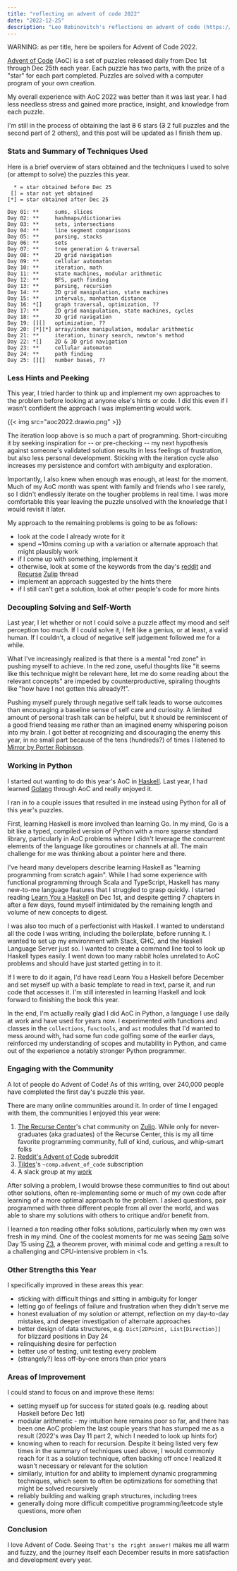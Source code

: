 ```yaml
---
title: "reflecting on advent of code 2022"
date: "2022-12-25"
description: "Leo Robinovitch's reflections on advent of code (https://adventofcode.com/) 2022."
---
```


WARNING: as per title, here be spoilers for Advent of Code 2022.

[Advent of Code](https://adventofcode.com) (AoC) is a set of puzzles released daily from Dec 1st through Dec 25th each
year. Each puzzle has two parts, with the prize of a "star" for each part completed. Puzzles are solved with a computer
program of your own creation.

My overall experience with AoC 2022 was better than it was last year. I had less needless stress and gained more
practice, insight, and knowledge from each puzzle.

I'm still in the process of obtaining the last ~~8~~ 6 stars (~~3~~ 2 full puzzles and the second part of 2 others), and
this post will be updated as I finish them up.

### Stats and Summary of Techniques Used

Here is a brief overview of stars obtained and the techniques I used to solve (or attempt to solve) the puzzles this
year.

```{linenos=false}
  * = star obtained before Dec 25
 [] = star not yet obtained
[*] = star obtained after Dec 25

Day 01: **     sums, slices
Day 02: **     hashmaps/dictionaries
Day 03: **     sets, intersections
Day 04: **     line segment comparisons
Day 05: **     parsing, stacks
Day 06: **     sets
Day 07: **     tree generation & traversal
Day 08: **     2D grid navigation
Day 09: **     cellular automaton
Day 10: **     iteration, math
Day 11: **     state machines, modular arithmetic
Day 12: **     BFS, path finding
Day 13: **     parsing, recursion
Day 14: **     2D grid manipulation, state machines
Day 15: **     intervals, manhattan distance
Day 16: *[]    graph traversal, optimization, ??
Day 17: **     2D grid manipulation, state machines, cycles
Day 18: **     3D grid navigation
Day 19: [][]   optimization, ??
Day 20: [*][*] array/index manipulation, modular arithmetic
Day 21: **     iteration, binary search, newton's method
Day 22: *[]    2D & 3D grid navigation
Day 23: **     cellular automaton
Day 24: **     path finding
Day 25: [][]   number bases, ??
```

### Less Hints and Peeking

This year, I tried harder to think up and implement my own approaches to the problem before looking at anyone else's
hints or code. I did this even if I wasn't confident the approach I was implementing would work.

{{< img src="aoc2022.drawio.png" >}}

The iteration loop above is so much a part of programming. Short-circuiting it by seeking inspiration for -- or
pre-checking -- my next hypothesis against someone's validated solution results in less feelings of frustration, but
also less personal development. Sticking with the iteration cycle also increases my persistence and comfort with
ambiguity and exploration.

Importantly, I also knew when enough was enough, at least for the moment. Much of my AoC month was spent with family and
friends who I see rarely, so I didn't endlessly iterate on the tougher problems in real time. I was more comfortable
this year leaving the puzzle unsolved with the knowledge that I would revisit it later.

My approach to the remaining problems is going to be as follows:

* look at the code I already wrote for it
* spend ~10mins coming up with a variation or alternate approach that might plausibly work
* if I come up with something, implement it
* otherwise, look at some of the keywords from the
  day's [reddit](https://www.reddit.com/r/adventofcode/wiki/archives/solution_megathreads/2022/)
  and [Recurse](https://www.recurse.com/) [Zulip](https://zulip.com/) thread
* implement an approach suggested by the hints there
* if I still can't get a solution, look at other people's code for more hints

### Decoupling Solving and Self-Worth

Last year, I let whether or not I could solve a puzzle affect my mood and self perception too much. If I could solve it,
I felt like a genius, or at least, a valid human. If I couldn't, a cloud of negative self judgement followed me for a
while.

What I've increasingly realized is that there is a mental "red zone" in pushing myself to achieve. In the red zone,
useful thoughts like "it seems like this technique might be relevant here, let me do some reading about the relevant
concepts" are impeded by counterproductive, spiraling thoughts like "how have I not gotten this already?!".

Pushing myself purely through negative self talk leads to worse outcomes than encouraging a baseline sense of self care
and curiosity. A limited amount of personal trash talk can be helpful, but it should be reminiscent of a good friend
teasing me rather than an imagined enemy whispering poison into my brain. I got better at recognizing and discouraging
the enemy this year, in no small part because of the tens (hundreds?) of times I listened
to [Mirror by Porter Robinson](https://www.youtube.com/watch?v=l0Jo-9aqhYc).

### Working in Python

I started out wanting to do this year's AoC in [Haskell](https://www.haskell.org/). Last year, I had
learned [Golang](https://go.dev/) through AoC and really enjoyed it.

I ran in to a couple issues that resulted in me instead using Python for all of this year's puzzles.

First, learning Haskell is more involved than learning Go. In my mind, Go is a bit like a typed, compiled version of
Python with a more sparse standard library, particularly in AoC problems where I didn't leverage the concurrent elements
of the language like goroutines or channels at all. The main challenge for me was thinking about a pointer here and
there.

I've heard many developers describe learning Haskell as "learning programming from scratch again". While I had some
experience with functional programming through Scala and TypeScript, Haskell has many new-to-me language features that I
struggled to grasp quickly. I started reading [Learn You a Haskell](http://learnyouahaskell.com/chapters) on Dec 1st,
and despite getting 7 chapters in after a few days, found myself intimidated by the remaining length and volume of new
concepts to digest.

I was also too much of a perfectionist with Haskell. I wanted to understand all the code I was writing, including the
boilerplate, before running it. I wanted to set up my environment with Stack, GHC, and the Haskell Language Server just
so. I wanted to create a command line tool to look up Haskell types easily. I went down too many rabbit holes unrelated
to AoC problems and should have just started getting in to it.

If I were to do it again, I'd have read Learn You a Haskell before December and set myself up with a basic template to
read in text, parse it, and run code that accesses it. I'm still interested in learning Haskell and look forward to
finishing the book this year.

In the end, I'm actually really glad I did AoC in Python, a language I use daily at work and have used for years now. I
experimented with functions and classes in the `collections`, `functools`, and `ast` modules that I'd wanted to mess
around with, had some fun code golfing some of the earlier days, reinforced my understanding of scopes and mutability in
Python, and came out of the experience a notably stronger Python programmer.

### Engaging with the Community

A lot of people do Advent of Code! As of this writing, over 240,000 people have completed the first day's puzzle this
year.

There are many online communities around it. In order of time I engaged with them, the communities I enjoyed this year
were:

1. [The Recurse Center](https://www.recurse.com/)'s chat community on [Zulip](https://zulip.com/). While only for
   never-graduates (aka graduates) of the Recurse Center, this is my all time favorite programming community, full of
   kind, curious, and whip-smart folks
2. [Reddit's Advent of Code](https://www.reddit.com/r/adventofcode/) subreddit
3. [Tildes](https://tildes.net/~comp.advent_of_code)'s `~comp.advent_of_code` subscription
4. A slack group at my [work](https://www.voltus.co/)

After solving a problem, I would browse these communities to find out about other solutions, often re-implementing some
or much of my own code after learning of a more optimal approach to the problem. I asked questions, pair programmed with
three different people from all over the world, and was able to share my solutions with others to critique and/or
benefit from.

I learned a ton reading other folks solutions, particularly when my own was fresh in my mind. One of the coolest moments
for me was seeing [Sam](https://www.samvangool.net) solve Day 15 using [Z3](https://github.com/Z3Prover/z3), a theorem
prover, with minimal code and getting a result to a challenging and CPU-intensive problem in <1s.

### Other Strengths this Year

I specifically improved in these areas this year:

* sticking with difficult things and sitting in ambiguity for longer
* letting go of feelings of failure and frustration when they didn't serve me
* honest evaluation of my solution or attempt, reflection on my day-to-day mistakes, and deeper investigation of
  alternate approaches
* better design of data structures, e.g. `Dict[2DPoint, List[Direction]]` for blizzard positions in Day 24
* relinquishing desire for perfection
* better use of testing, unit testing every problem
* (strangely?) less off-by-one errors than prior years

### Areas of Improvement

I could stand to focus on and improve these items:

* setting myself up for success for stated goals (e.g. reading about Haskell before Dec 1st)
* modular arithmetic - my intuition here remains poor so far, and there has been one AoC problem the last couple years
  that has stumped me as a result (2022's was Day 11 part 2, which I needed to look up hints for)
* knowing when to reach for recursion. Despite it being listed very few times in the summary of techniques used above, I
  would commonly reach for it as a solution technique, often backing off once I realized it wasn't necessary or relevant
  for the solution
* similarly, intuition for and ability to implement dynamic programming techniques, which seem to often be optimizations
  for something that might be solved recursively
* reliably building and walking graph structures, including trees
* generally doing more difficult competitive programming/leetcode style questions, more often

### Conclusion

I love Advent of Code. Seeing `That's the right answer!` makes me all warm and fuzzy, and the journey itself each
December results in more satisfaction and development every year.
